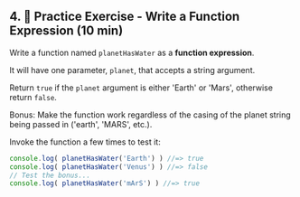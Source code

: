 ## 4. 💪 Practice Exercise - Write a Function Expression (10 min)

Write a function named `planetHasWater` as a **function expression**.

It will have one parameter, `planet`, that accepts a string argument.

Return `true` if the `planet` argument is either 'Earth' or 'Mars', otherwise return `false`.

Bonus: Make the function work regardless of the casing of the planet string being passed in ('earth', 'MARS', etc.).

Invoke the function a few times to test it:

```js
console.log( planetHasWater('Earth') ) //=> true
console.log( planetHasWater('Venus') ) //=> false
// Test the bonus...
console.log( planetHasWater('mArS') ) //=> true
```
